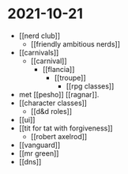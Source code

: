 # 2021-10-21

- [[nerd club]]
  - [[friendly ambitious nerds]]
- [[carnivals]]
  - [[carnival]]
    - [[flancia]]
      - [[troupe]]
        - [[rpg classes]]
- met [[pesho]] [[ragnar]].
- [[character classes]]
  - [[d&d roles]]
- [[ui]]
- [[tit for tat with forgiveness]]
  - [[robert axelrod]]
- [[vanguard]]
- [[mr green]]
- [[dns]]
